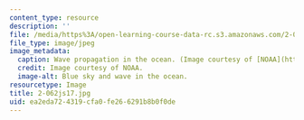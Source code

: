 ```yaml
---
content_type: resource
description: ''
file: /media/https%3A/open-learning-course-data-rc.s3.amazonaws.com/2-062j-wave-propagation-spring-2017/ea2eda724319cfa0fe266291b8b0f0de_2-062js17.jpg
file_type: image/jpeg
image_metadata:
  caption: Wave propagation in the ocean. (Image courtesy of [NOAA](http://www.noaa.gov).)
  credit: Image courtesy of NOAA.
  image-alt: Blue sky and wave in the ocean.
resourcetype: Image
title: 2-062js17.jpg
uid: ea2eda72-4319-cfa0-fe26-6291b8b0f0de
---
```

